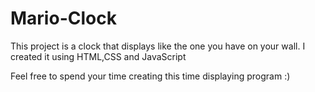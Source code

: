 # Mario-Clock

This project is a clock that displays like the one you have on your wall.
I created it using HTML,CSS and JavaScript

Feel free to spend your time creating this time displaying program :)
